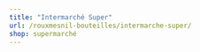 ```yaml
---
title: "Intermarché Super"
url: /rouxmesnil-bouteilles/intermarche-super/
shop: supermarché
---
```


